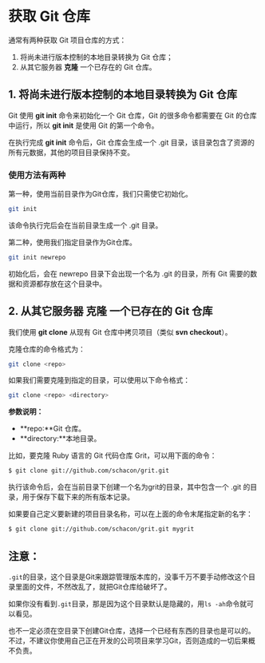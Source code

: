 # 获取 Git 仓库

通常有两种获取 Git 项目仓库的方式：

1. 将尚未进行版本控制的本地目录转换为 Git 仓库；
2. 从其它服务器 **克隆** 一个已存在的 Git 仓库。

## 1. 将尚未进行版本控制的本地目录转换为 Git 仓库

Git 使用 **git init** 命令来初始化一个 Git 仓库，Git 的很多命令都需要在 Git 的仓库中运行，所以 **git init** 是使用 Git 的第一个命令。

在执行完成 **git init** 命令后，Git 仓库会生成一个 .git 目录，该目录包含了资源的所有元数据，其他的项目目录保持不变。

### 使用方法有两种

第一种，使用当前目录作为Git仓库，我们只需使它初始化。

```bash
git init
```

该命令执行完后会在当前目录生成一个 .git 目录。

第二种，使用我们指定目录作为Git仓库。

```bash
git init newrepo
```

初始化后，会在 newrepo 目录下会出现一个名为 .git 的目录，所有 Git 需要的数据和资源都存放在这个目录中。

## 2. 从其它服务器 **克隆** 一个已存在的 Git 仓库

我们使用 **git clone** 从现有 Git 仓库中拷贝项目（类似 **svn checkout**）。

克隆仓库的命令格式为：

```bash
git clone <repo>
```

如果我们需要克隆到指定的目录，可以使用以下命令格式：

```bash
git clone <repo> <directory>
```

**参数说明：**

- **repo:**Git 仓库。
- **directory:**本地目录。

比如，要克隆 Ruby 语言的 Git 代码仓库 Grit，可以用下面的命令：

```bash
$ git clone git://github.com/schacon/grit.git
```

执行该命令后，会在当前目录下创建一个名为grit的目录，其中包含一个 .git 的目录，用于保存下载下来的所有版本记录。

如果要自己定义要新建的项目目录名称，可以在上面的命令末尾指定新的名字：

```bash
$ git clone git://github.com/schacon/grit.git mygrit
```



## 注意：

`.git`的目录，这个目录是Git来跟踪管理版本库的，没事千万不要手动修改这个目录里面的文件，不然改乱了，就把Git仓库给破坏了。

如果你没有看到`.git`目录，那是因为这个目录默认是隐藏的，用`ls -ah`命令就可以看见。

也不一定必须在空目录下创建Git仓库，选择一个已经有东西的目录也是可以的。不过，不建议你使用自己正在开发的公司项目来学习Git，否则造成的一切后果概不负责。





